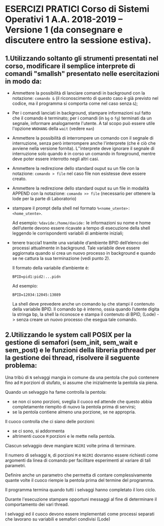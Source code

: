 # ESERCIZI PRATICI Corso di Sistemi Operativi 1 A.A. 2018-2019 – Versione 1 (da consegnare e discutere entro la sessione estiva).

## 1.Utilizzando soltanto gli strumenti presentati nel corso, modificare il semplice interprete di comandi "smallsh" presentato nelle esercitazioni in modo da: 
* Ammettere la possibilità di lanciare comandi in background con la notazione: ```comando &``` 
(il riconoscimento di questo caso è già previsto nel codice, ma il programma si comporta come nel caso senza ```&```); 
* Per i comandi lanciati in background, stampare informazioni sul fatto che il comando è terminato; 
per i comandi (in ```bg``` o ```fg```) terminati da un segnale, informare analogamente l'utente. A tal scopo può essere utile l'opzione ```WNOHANG``` della ```wait``` (vedere ```man```)   
* Ammettere la possibilità di interrompere un comando con il segnale di interruzione, senza però interrompere anche l'interprete (che è ciò che avviene nella versione fornita). 
L’'interprete deve ignorare il segnale di interruzione solo quando è in corso un comando in foreground, mentre deve poter essere interrotto negli altri casi.  
* Ammettere la redirezione dello standard ouput su un file con la notazione: ```comando > file``` nel caso file non esistesse deve essere creato. 
* Ammettere la redirezione dello standard ouput su un file in modalità APPEND con la notazione:
```comando >> file```
(necessario per ottenere la lode per la parte di Laboratorio)


* stampare il prompt della shell nel formato `%<nome_utente>:<home_utente>`.

  Ad esempio: `%davide:/home/davide:` le informazioni su nome e home dell’utente devono essere ricavate a tempo di esecuzione della shell leggendo le corrispondenti variabili di ambiente iniziali; 
* tenere traccia1 tramite una variabile d’ambiente BPID dell’elenco dei processi attualmente in background. Tale variabile deve essere aggiornata quando si crea un nuovo processo in background e quando se ne cattura la sua terminazione (vedi punto 2).

  Il formato della variabile d’ambiente è: 
  
  `BPID=pid1:pid2:...pidn`
  
  Ad esempio: 
  
  `BPID=12034:12045:13089` 
  
  La shell deve prevedere anche un comando `bp` che stampi il contenuto della variabile BPID. Il comando bp è interno, ossia quando l’utente digita la stringa bp, la shell la riconosce e stampa il contenuto di  BPID, (Lode) -> senza creare un nuovo processo che esegua tale comando.

## 2.Utilizzando le system call POSIX per la gestione di semafori (sem_init, sem_wait e sem_post) e le funzioni della libreria pthread per la gestione dei thread, risolvere il seguente problema:
Una tribù di `N` selvaggi mangia in comune da una pentola che può contenere fino ad `M` porzioni di stufato, si assume che inizialmente la pentola sia piena.

Quando un selvaggio ha fame controlla la pentola: 
* se non ci sono porzioni, sveglia il cuoco ed attende che questo abbia completamente riempito di nuovo la pentola prima di servirsi;
* se la pentola contiene almeno una porzione, se ne appropria.

Il cuoco controlla  che ci siano delle porzioni:
* se ci sono, si addormenta
* altrimenti cuoce `M` porzioni e le mette nella pentola.

Ciascun selvaggio deve mangiare `NGIRI` volte prima di terminare.

Il numero di selvaggi `N`, di porzioni `M` e `NGIRI` dovranno essere richiesti come argomenti da linea di comando per facilitare esperimenti al variare di tali parametri.

Definire anche un parametro che permetta di contare complessivamente quante volte il cuoco riempie la pentola prima del termine del programma.

Il programma termina quando tutti i selvaggi hanno completato il loro ciclo.

Durante l'esecuzione stampare opportuni messaggi al fine di determinare il comportamento dei vari thread.

 I selvaggi ed il cuoco devono essere implementati come processi separati che lavorano su variabili e semafori condivisi (Lode)
